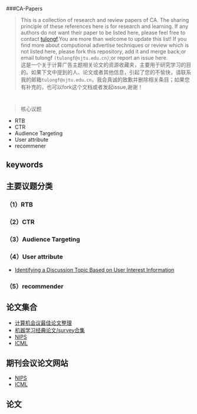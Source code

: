 ###CA-Papers
>This is a collection of research and review papers of CA. The sharing principle of these references here is for research and learning.
If any authors do not want their paper to be listed here, please feel free to contact [tulongf](https://github.com/Tulongf/).You are more than welcome to update this list! If you find more about computional advertise techniques or review which is not listed here, please fork this repository, add it and merge back;or email tulongf `(tulongf@sjtu.edu.cn)`;or report an issue here.<br> 
>这是一个关于计算广告主题相关论文的资源收藏夹，主要用于研究学习的目的。如果下文中提到的人、论文或者其他信息，引起了您的不愉快，请联系我的邮箱`tulongf@sjtu.edu.cn`，我会真诚的致歉并删除相关条目；如果您有补充的，也可以fork这个文档或者发起issue,谢谢！<br> 

#    

> 核心议题
* RTB
* CTR
* Audience Targeting 
* User attribute
* recommener 

## keywords


## 主要议题分类
### （1）RTB

### （2）CTR

### （3）Audience Targeting 

### （4）User attribute
* [Identifying a Discussion Topic Based on User Interest Information](https://scholar.google.com/citations?hl=en&user=IT-vb_kAAAAJ&sortby=pubdate&view_op=list_works&citft=1&email_for_op=Tulongf%40gmail.com&gmla=AJsN-F7tr9PWCMjFaItJum4ePRW-SXx3xHrQI0h8vPx3XuukfDnl9As8Q-cC913XAUMrj1dlh6sZXN14Ls11wbI4PBMsT5i_XagXcep1sIXvVqbqkZ5Snl1U2ah-lcK4vWAFLXvgCS1m_HxY-A-zIsVNDmIHTqvtAvJHv8pCARtaFK1WBJ2NWCQPoMq-e9_htyhMcDZXOLu7AjSLryjaeJqTO6kgU00z6Yv0JVQxv9q4uxsHgKkZXy4)

### （5）recommender

## 论文集合
* [计算机会议最佳论文整理](http://suanfazu.com/t/ji-suan-ji-hui-yi-zui-jia-lun-wen-zheng-li/138/1)
* [机器学习经典论文/survey合集](http://suanfazu.com/t/ji-qi-xue-xi-jing-dian-lun-wen-slash-surveyhe-ji/14)
* [NIPS](https://papers.nips.cc/)
* [ICML](http://jmlr.org/proceedings/)

## 期刊会议论文网站
* [NIPS](https://papers.nips.cc/)
* [ICML](http://jmlr.org/proceedings/)

## 论文


